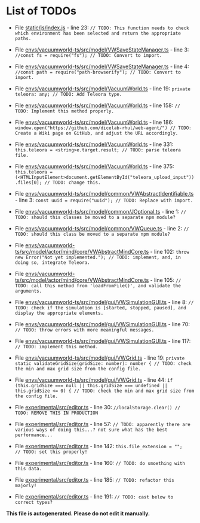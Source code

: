 # List of TODOs

* File [static/js/index.js](static/js/index.js) - line 23: `// TODO: This function needs to check which environment has been selected and return the appropriate paths.`

* File [envs/vacuumworld-ts/src/model/VWSaveStateManager.ts](envs/vacuumworld-ts/src/model/VWSaveStateManager.ts) - line 3: `//const fs = require("fs"); // TODO: Convert to import.`

* File [envs/vacuumworld-ts/src/model/VWSaveStateManager.ts](envs/vacuumworld-ts/src/model/VWSaveStateManager.ts) - line 4: `//const path = require("path-browserify"); // TODO: Convert to import.`

* File [envs/vacuumworld-ts/src/model/VacuumWorld.ts](envs/vacuumworld-ts/src/model/VacuumWorld.ts) - line 19: `private teleora: any; // TODO: Add Teleora type.`

* File [envs/vacuumworld-ts/src/model/VacuumWorld.ts](envs/vacuumworld-ts/src/model/VacuumWorld.ts) - line 158: `// TODO: Implement this method properly.`

* File [envs/vacuumworld-ts/src/model/VacuumWorld.ts](envs/vacuumworld-ts/src/model/VacuumWorld.ts) - line 186: `window.open("https://github.com/dicelab-rhul/web-agent/") // TODO: Create a Wiki page on GitHub, and adjust the URL accordingly.`

* File [envs/vacuumworld-ts/src/model/VacuumWorld.ts](envs/vacuumworld-ts/src/model/VacuumWorld.ts) - line 331: `this.teleora = <string>e.target.result; // TODO: parse teleora file.`

* File [envs/vacuumworld-ts/src/model/VacuumWorld.ts](envs/vacuumworld-ts/src/model/VacuumWorld.ts) - line 375: `this.teleora = (<HTMLInputElement>document.getElementById("teleora_upload_input")).files[0]; // TODO: change this.`

* File [envs/vacuumworld-ts/src/model/common/VWAbstractIdentifiable.ts](envs/vacuumworld-ts/src/model/common/VWAbstractIdentifiable.ts) - line 3: `const uuid = require("uuid"); // TODO: Replace with import.`

* File [envs/vacuumworld-ts/src/model/common/JOptional.ts](envs/vacuumworld-ts/src/model/common/JOptional.ts) - line 1: `// TODO: should this classes be moved to a separate npm module?`

* File [envs/vacuumworld-ts/src/model/common/VWQueue.ts](envs/vacuumworld-ts/src/model/common/VWQueue.ts) - line 2: `// TODO: should this class be moved to a separate npm module?`

* File [envs/vacuumworld-ts/src/model/actor/mind/core/VWAbstractMindCore.ts](envs/vacuumworld-ts/src/model/actor/mind/core/VWAbstractMindCore.ts) - line 102: `throw new Error("Not yet implemented."); // TODO: implement, and, in doing so, integrate Teleora.`

* File [envs/vacuumworld-ts/src/model/actor/mind/core/VWAbstractMindCore.ts](envs/vacuumworld-ts/src/model/actor/mind/core/VWAbstractMindCore.ts) - line 105: `// TODO: call this method from 'loadFromFile()', and validate the arguments.`

* File [envs/vacuumworld-ts/src/model/gui/VWSimulationGUI.ts](envs/vacuumworld-ts/src/model/gui/VWSimulationGUI.ts) - line 8: `// TODO: check if the simulation is [started, stopped, paused], and display the appropriate elements.`

* File [envs/vacuumworld-ts/src/model/gui/VWSimulationGUI.ts](envs/vacuumworld-ts/src/model/gui/VWSimulationGUI.ts) - line 70: `// TODO: throw errors with more meaningful messages.`

* File [envs/vacuumworld-ts/src/model/gui/VWSimulationGUI.ts](envs/vacuumworld-ts/src/model/gui/VWSimulationGUI.ts) - line 117: `// TODO: implement this method.`

* File [envs/vacuumworld-ts/src/model/gui/VWGrid.ts](envs/vacuumworld-ts/src/model/gui/VWGrid.ts) - line 19: `private static validateGridSize(gridSize: number): number { // TODO: check the min and max grid size from the config file.`

* File [envs/vacuumworld-ts/src/model/gui/VWGrid.ts](envs/vacuumworld-ts/src/model/gui/VWGrid.ts) - line 44: `if (this.gridSize === null || this.gridSize === undefined || this.gridSize <= 0) { // TODO: check the min and max grid size from the config file.`

* File [experimental/src/editor.ts](experimental/src/editor.ts) - line 30: `//localStorage.clear() // TODO: REMOVE THIS IN PRODUCTION`

* File [experimental/src/editor.ts](experimental/src/editor.ts) - line 57: `// TODO: apparently there are various ways of doing this...? not sure what has the best performance...`

* File [experimental/src/editor.ts](experimental/src/editor.ts) - line 142: `this.file_extension = "";   // TODO: set this properly!`

* File [experimental/src/editor.ts](experimental/src/editor.ts) - line 160: `// TODO: do smoething with this data.`

* File [experimental/src/editor.ts](experimental/src/editor.ts) - line 185: `// TODO: refactor this majorly!`

* File [experimental/src/editor.ts](experimental/src/editor.ts) - line 191: `// TODO: cast below to correct types?`

**This file is autogenerated. Please do not edit it manually.**
